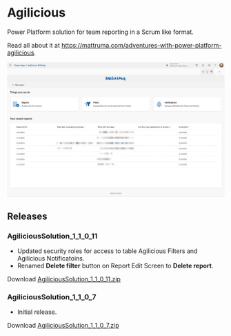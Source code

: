 # Agilicious
Power Platform solution for team reporting in a Scrum like format.

Read all about it at https://mattruma.com/adventures-with-power-platform-agilicious.

![Home Screen](Figure2.png)

## Releases

### AgiliciousSolution_1_1_0_11

- Updated security roles for access to table Agilicious Filters and Agilicious Notificatoins.
- Renamed **Delete filter** button on Report Edit Screen to **Delete report**.

Download [AgiliciousSolution_1_1_0_11.zip](AgiliciousSolution_1_1_0_11.zip)

### AgiliciousSolution_1_1_0_7

- Initial release.

Download [AgiliciousSolution_1_1_0_7.zip](AgiliciousSolution_1_1_0_7.zip)
